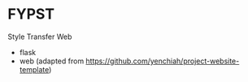 # FYPST
Style Transfer Web
- flask
- web (adapted from https://github.com/yenchiah/project-website-template)
